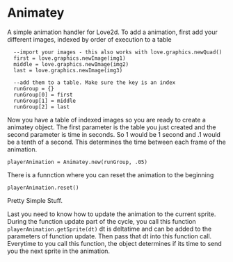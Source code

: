 # Animatey
A simple animation handler for Love2d.
To add a animation, first add your different images, indexed by order of execution to a table
```
  --import your images - this also works with love.graphics.newQuad()
  first = love.graphics.newImage(img1)
  middle = love.graphics.newImage(img2)
  last = love.graphics.newImage(img3)
  
  --add them to a table. Make sure the key is an index
  runGroup = {}
  runGroup[0] = first
  runGroup[1] = middle
  runGroup[2] = last
```
Now you have a table of indexed images so you are ready to create a animatey object.
The first parameter is the table you just created and the second parameter is time in seconds. 
So 1 would be 1 second and .1 would be a tenth of a second. This determines the time between each frame of the animation.
```
playerAnimation = Animatey.new(runGroup, .05)
```
There is a funnction where you can reset the animation to the beginning
```
playerAnimation.reset()
```
Pretty Simple Stuff.
    
Last you need to know how to update the animation to the current sprite.
During the function update part of the cycle, you call this function
```playerAnimation.getSprite(dt)```
dt is deltatime and can be added to the parameters of function update. Then pass that dt into this function call.
Everytime to you call this function, the object determines if its time to send you the next sprite in the animation.
